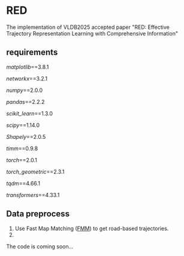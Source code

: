 # RED

The implementation of VLDB2025 accepted paper "RED: Effective Trajectory Representation Learning with
Comprehensive Information"

## requirements

*matplotlib*==3.8.1

*networkx*==3.2.1

*numpy*==2.0.0

*pandas*==2.2.2

*scikit_learn*==1.3.0

*scipy*==1.14.0

*Shapely*==2.0.5

*timm*==0.9.8

*torch*==2.0.1

*torch_geometric*==2.3.1

*tqdm*==4.66.1

*transformers*==4.33.1

## Data preprocess

1. Use Fast Map Matching ([FMM](https://github.com/cyang-kth/fmm)) to get road-based trajectories.
2. 


The code is coming soon...
